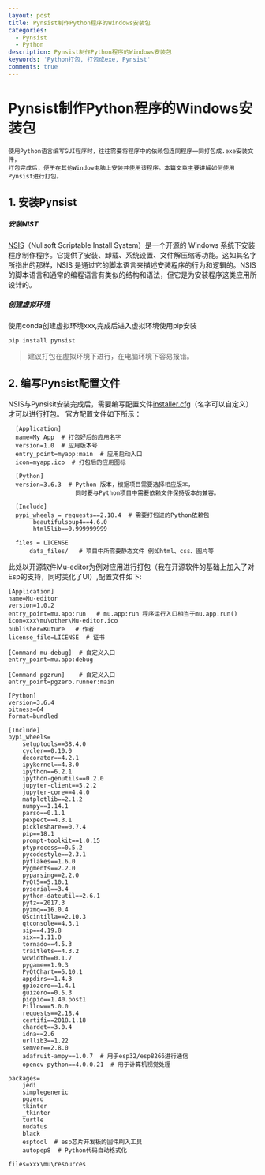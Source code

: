 ```yaml
---
layout: post
title: Pynsist制作Python程序的Windows安装包
categories:
  - Pynsist
  - Python
description: Pynsist制作Python程序的Windows安装包
keywords: 'Python打包, 打包成exe, Pynsist'
comments: true
---
```


# Pynsist制作Python程序的Windows安装包

```
使用Python语言编写GUI程序时，往往需要将程序中的依赖包连同程序一同打包成.exe安装文件，
打包完成后，便于在其他Window电脑上安装并使用该程序。本篇文章主要讲解如何使用Pynsist进行打包。
```

## 1. 安装Pynsist

##### 安装NIST
[NSIS](https://www.baidu.com/link?url=gUJe8bNlUIK5cKHwuKL1YygidcmbMVQuj4e_jfr6e-ye8IcgDg-omtb2oxl9Whsf&wd=&eqid=c615fdac0007654a000000025ca450be)（Nullsoft Scriptable Install System）是一个开源的 Windows 系统下安装程序制作程序。它提供了安装、卸载、系统设置、文件解压缩等功能。这如其名字所指出的那样，NSIS 是通过它的脚本语言来描述安装程序的行为和逻辑的。NSIS 的脚本语言和通常的编程语言有类似的结构和语法，但它是为安装程序这类应用所设计的。
##### 创建虚拟环境
使用conda创建虚拟环境xxx,完成后进入虚拟环境使用pip安装

```
pip install pynsist
```
> 建议打包在虚拟环境下进行，在电脑环境下容易报错。

## 2. 编写Pynsist配置文件
NSIS与Pynsisit安装完成后，需要编写配置文件[installer.cfg](https://pynsist.readthedocs.io/en/2.3/)（名字可以自定义）才可以进行打包。
官方配置文件如下所示：

```
  [Application]
  name=My App  # 打包好后的应用名字
  version=1.0  # 应用版本号
  entry_point=myapp:main  # 应用启动入口
  icon=myapp.ico  # 打包后的应用图标
  
  [Python]
  version=3.6.3  # Python 版本，根据项目需要选择相应版本，
                   同时要与Python项目中需要依赖文件保持版本的兼容。
  
  [Include]
  pypi_wheels = requests==2.18.4  # 需要打包进的Python依赖包
       beautifulsoup4==4.6.0
       html5lib==0.999999999
  
  files = LICENSE
      data_files/   # 项目中所需要静态文件 例如html、css、图片等
```

此处以开源软件Mu-editor为例对应用进行打包（我在开源软件的基础上加入了对Esp的支持，同时美化了UI）,配置文件如下:

```
[Application]
name=Mu-editor
version=1.0.2
entry_point=mu.app:run   # mu.app:run 程序运行入口相当于mu.app.run()
icon=xxx\mu\other\Mu-editor.ico
publisher=Kuture   # 作者
license_file=LICENSE  # 证书

[Command mu-debug]  # 自定义入口
entry_point=mu.app:debug

[Command pgzrun]    # 自定义入口 
entry_point=pgzero.runner:main

[Python]
version=3.6.4
bitness=64    
format=bundled

[Include]
pypi_wheels=
    setuptools==38.4.0
    cycler==0.10.0
    decorator==4.2.1
    ipykernel==4.8.0
    ipython==6.2.1
    ipython-genutils==0.2.0
    jupyter-client==5.2.2
    jupyter-core==4.4.0
    matplotlib==2.1.2
    numpy==1.14.1
    parso==0.1.1
    pexpect==4.3.1
    pickleshare==0.7.4
    pip==18.1
    prompt-toolkit==1.0.15
    ptyprocess==0.5.2
    pycodestyle==2.3.1
    pyflakes==1.6.0
    Pygments==2.2.0
    pyparsing==2.2.0
    PyQt5==5.10.1
    pyserial==3.4
    python-dateutil==2.6.1
    pytz==2017.3
    pyzmq==16.0.4
    QScintilla==2.10.3
    qtconsole==4.3.1
    sip==4.19.8
    six==1.11.0
    tornado==4.5.3
    traitlets==4.3.2
    wcwidth==0.1.7
    pygame==1.9.3
    PyQtChart==5.10.1
    appdirs==1.4.3
    gpiozero==1.4.1
    guizero==0.5.3
    pigpio==1.40.post1
    Pillow==5.0.0
    requests==2.18.4
    certifi==2018.1.18
    chardet==3.0.4
    idna==2.6
    urllib3==1.22
    semver==2.8.0
    adafruit-ampy==1.0.7  # 用于esp32/esp8266进行通信
    opencv-python==4.0.0.21  # 用于计算机视觉处理

packages=
    jedi
    simplegeneric
    pgzero
    tkinter
    _tkinter
    turtle
    nudatus
    black
    esptool  # esp芯片开发板的固件刷入工具
    autopep8  # Python代码自动格式化

files=xxx\mu\resources
```


